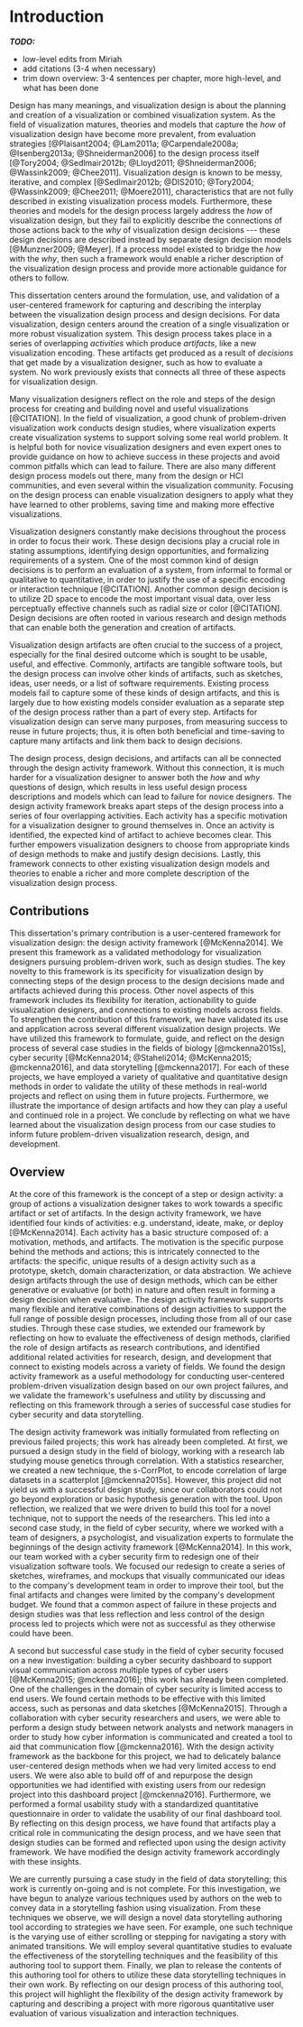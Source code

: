 
# Introduction

**_TODO:_**

  - low-level edits from Miriah
  - add citations (3-4 when necessary)
  - trim down overview: 3-4 sentences per chapter, more high-level, and what has been done

Design has many meanings,
and visualization design is about the planning and creation of a visualization or combined visualization system.
As the field of visualization matures, theories and models
that capture the *how* of visualization design have
become more prevalent, from evaluation
strategies [@Plaisant2004; @Lam2011a; @Carpendale2008a; @Isenberg2013a; @Shneiderman2006]
to the design process
itself [@Tory2004; @Sedlmair2012b; @Lloyd2011; @Shneiderman2006; @Wassink2009; @Chee2011].
Visualization design is known to be messy,
iterative, and complex [@Sedlmair2012b; @DIS2010; @Tory2004; @Wassink2009; @Chee2011; @Moere2011], characteristics that are not fully
described in existing visualization process models.
Furthermore, these theories and models for the design process largely
address the *how* of visualization design, but they fail
to explicitly describe the connections of those actions
back to the *why* of visualization design decisions
--- these design decisions are described instead by separate
design decision models [@Munzner2009; @Meyer].
If a process model existed to bridge the *how* with the *why*,
then such a framework would enable a richer description of the visualization design process
and provide more actionable guidance for others to follow.


This dissertation centers around the formulation, use, and validation of a user-centered framework
for capturing and describing the interplay between the visualization design process and design decisions.
For data visualization, design centers around the creation of a single visualization or more robust visualization system.
This design process takes place in a series of overlapping *activities* which produce *artifacts*, like a new visualization encoding.
These artifacts get produced as a result of *decisions* that get made by a visualization designer, such as how to evaluate a system.
No work previously exists that connects all three of these aspects for visualization design.


Many visualization designers reflect on the role and steps of the design process for creating and building novel and useful visualizations [@CITATION].
In the field of visualization, a good chunk of problem-driven visualization work conducts design studies,
where visualization experts create visualization systems to support solving some real world problem.
It is helpful both for novice visualization designers and even expert ones to provide guidance on how to achieve success in these projects and avoid common pitfalls which can lead to failure.
There are also many different design process models out there, many from the design or HCI communities, and even several within the visualization community.
Focusing on the design process can enable visualization designers to apply what they have learned to other problems, saving time and making more effective visualizations.


Visualization designers constantly make decisions throughout the process in order to focus their work.
These design decisions play a crucial role in stating assumptions, identifying design opportunities, and formalizing requirements of a system.
One of the most common kind of design decisions is to perform an evaluation of a system, from informal to formal or qualitative to quantitative, in order to justify the use of a specific encoding or interaction technique [@CITATION].
Another common design decision is to utilize 2D space to encode the most important visual data, over less perceptually effective channels such as radial size or color [@CITATION].
Design decisions are often rooted in various research and design methods that can enable both the generation and creation of artifacts.


Visualization design artifacts are often crucial to the success of a project, especially for the final desired outcome which is sought to be usable, useful, and effective.
Commonly, artifacts are tangible software tools,
but the design process can involve other kinds of artifacts,
such as sketches, ideas, user needs, or a list of software requirements.
Existing process models fail to capture some of these kinds of design artifacts,
and this is largely due to how existing models consider evaluation as a separate step of the design process rather than a part of every step.
Artifacts for visualization design can serve many purposes, from measuring success to reuse in future projects;
thus, it is often both beneficial and time-saving to capture many artifacts and link them back to design decisions.


The design process, design decisions, and artifacts can all be connected through the design activity framework.
Without this connection, it is much harder for a visualization designer to answer both the *how* and *why* questions of design,
which results in less useful design process descriptions and models which can lead to failure for novice designers.
The design activity framework breaks apart steps of the design process into a series of four overlapping activities.
Each activity has a specific motivation for a visualization designer to ground themselves in.
Once an activity is identified, the expected kind of artifact to achieve becomes clear.
This further empowers visualization designers to choose from appropriate kinds of design methods to make and justify design decisions.
Lastly, this framework connects to other existing visualization design models and theories to enable a richer and more complete description of the visualization design process.






## Contributions

This dissertation's primary contribution is a user-centered framework for visualization design: the design activity framework [@McKenna2014].
We present this framework as a validated methodology for visualization designers pursuing problem-driven work, such as design studies.
The key novelty to this framework is its specificity for visualization design by connecting steps of the design process to the design decisions made and artifacts achieved during this process.
Other novel aspects of this framework includes its flexibility for iteration, actionability to guide visualization designers, and connections to existing models across fields.
To strengthen the contribution of this framework, we have validated its use and application across several different visualization design projects.
We have utilized this framework to formulate, guide, and reflect on the design process of several case studies in the fields of
biology [@mckenna2015s], cyber security [@McKenna2014; @Staheli2014; @McKenna2015; @mckenna2016], and data storytelling [@mckenna2017].
For each of these projects, we have employed a variety of qualitative and quantitative design methods in order to validate the utility of these methods in real-world projects and reflect on using them in future projects.
Furthermore, we illustrate the importance of design artifacts and how they can play a useful and continued role in a project.
We conclude by reflecting on what we have learned about the visualization design process from our case studies to inform future problem-driven visualization research, design, and development.





## Overview

At the core of this framework is the concept of a step or design activity:
a group of actions a visualization designer takes to work towards a specific artifact or set of artifacts.
In the design activity framework, we have identified four kinds of activities:
e.g. understand, ideate, make, or deploy [@McKenna2014].
Each activity has a basic structure composed of: a motivation, methods, and artifacts.
The motivation is the specific purpose behind the methods and actions; this is intricately connected to the artifacts: the specific, unique results of a design activity such as a prototype, sketch, domain characterization, or data abstraction.
We achieve design artifacts through the use of design methods, which can be either generative or evaluative (or both) in nature and often result in forming a design decision when evaluative.
The design activity framework supports many flexible and iterative combinations of design activities to support the full range of possible design processes, including those from all of our case studies.
Through these case studies, we extended our framework by reflecting on how to evaluate the effectiveness of design methods, clarified the role of design artifacts as research contributions, and identified additional related activities for research, design, and development that connect to existing models across a variety of fields.
We found the design activity framework as a useful methodology for conducting user-centered problem-driven visualization design based on our own project failures,
and we validate the framework's usefulness and utility by discussing and reflecting on this framework through a series of successful case studies for cyber security and data storytelling.


The design activity framework was initially formulated from reflecting on previous failed projects;
this work has already been completed.
At first, we pursued a design study in the field of biology, working with a research lab studying mouse genetics through correlation.
With a statistics researcher, we created a new technique, the s-CorrPlot, to encode correlation of large datasets in a scatterplot [@mckenna2015s].
However, this project did not yield us with a successful design study, since our collaborators could not go beyond exploration or basic hypothesis generation with the tool.
Upon reflection, we realized that we were driven to build this tool for a novel technique, not to support the needs of the researchers.
This led into a second case study, in the field of cyber security,
where we worked with a team of designers, a psychologist, and visualization experts to formulate the beginnings of the design activity framework [@McKenna2014].
In this work, our team worked with a cyber security firm to redesign one of their visualization software tools.
We focused our redesign to create a series of sketches, wireframes, and mockups that visually communicated our ideas to the company's development team in order to improve their tool,
but the final artifacts and changes were limited by the company's development budget.
We found that a common aspect of failure in these projects and design studies was that less reflection and less control of the design process led to projects which were not as successful as they otherwise could have been.


A second but successful case study in the field of cyber security focused on a new investigation:
building a cyber security dashboard to support visual communication across multiple types of cyber users [@McKenna2015; @mckenna2016];
this work has already been completed.
One of the challenges in the domain of cyber security is limited access to end users.
We found certain methods to be effective with this limited access, such as personas and data sketches [@McKenna2015].
Through a collaboration with cyber security researchers and users, we were able to perform a design study between network analysts and network managers in order to study how cyber information is communicated and created a tool to aid that communication flow [@mckenna2016].
With the design activity framework as the backbone for this project, we had to delicately balance user-centered design methods when we had very limited access to end users.
We were also able to build off of and repurpose the design opportunities we had identified with existing users from our redesign project into this dashboard project [@mckenna2016].
Furthermore, we performed a formal usability study with a standardized quantitative questionnaire in order to validate the usability of our final dashboard tool.
By reflecting on this design process, we have found that artifacts play a critical role in communicating the design process,
and we have seen that design studies can be formed and reflected upon using the design activity framework. 
We have modified the design activity framework accordingly with these insights.


We are currently pursuing a case study in the field of data storytelling;
this work is currently on-going and is not complete.
For this investigation, we have begun to analyze various techniques used by authors on the web to convey data in a storytelling fashion using visualization.
From these techniques we observe, we will design a novel data storytelling authoring tool according to strategies we have seen.
For example, one such technique is the varying use of either scrolling or stepping for navigating a story with animated transitions.
We will employ several quantitative studies to evaluate the effectiveness of the storytelling techniques and the feasibility of this authoring tool to support them.
Finally, we plan to release the contents of this authoring tool for others to utilize these data storytelling techniques in their own work.
By reflecting on our design process of this authoring tool, this project will highlight the flexibility of the design activity framework by capturing and describing a project with more rigorous quantitative user evaluation of various visualization and interaction techniques.

